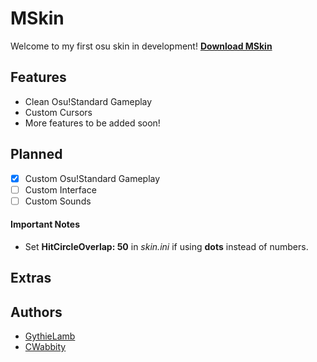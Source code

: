 # MSkin
Welcome to my first osu skin in development! **[Download MSkin](https://github.com/CWabbity/MSkin/releases)**

## Features
* Clean Osu!Standard Gameplay
* Custom Cursors
* More features to be added soon!

## Planned
- [X] Custom Osu!Standard Gameplay
- [ ] Custom Interface
- [ ] Custom Sounds

#### Important Notes
* Set **HitCircleOverlap: 50** in *skin.ini* if using **dots** instead of numbers.

## Extras

## Authors
* [GythieLamb](https://github.com/GythieLamb)
* [CWabbity](https://github.com/CWabbity)
